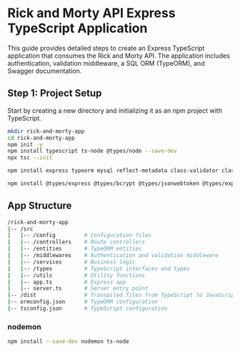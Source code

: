 # Rick and Morty API Express TypeScript Application

This guide provides detailed steps to create an Express TypeScript application that consumes the Rick and Morty API. The application includes authentication, validation middleware, a SQL ORM (TypeORM), and Swagger documentation.

## Step 1: Project Setup

Start by creating a new directory and initializing it as an npm project with TypeScript.

```bash
mkdir rick-and-morty-app
cd rick-and-morty-app
npm init -y
npm install typescript ts-node @types/node --save-dev
npx tsc --init

```
```bash
npm install express typeorm mysql reflect-metadata class-validator class-transformer jsonwebtoken bcrypt express-validator swagger-ui-express axios
```

```bash
npm install @types/express @types/bcrypt @types/jsonwebtoken @types/express-validator --save-dev
```
## App Structure

``` bash
/rick-and-morty-app
|-- /src
|   |-- /config         # Configuration files
|   |-- /controllers    # Route controllers
|   |-- /entities       # TypeORM entities
|   |-- /middlewares    # Authentication and validation middleware
|   |-- /services       # Business logic
|   |-- /types          # TypeScript interfaces and types
|   |-- /utils          # Utility functions
|   |-- app.ts          # Express app
|   |-- server.ts       # Server entry point
|-- /dist               # Transpiled files from TypeScript to JavaScript
|-- ormconfig.json      # TypeORM configuration
|-- tsconfig.json       # TypeScript configuration

```


### nodemon

```bash
npm install --save-dev nodemon ts-node
```